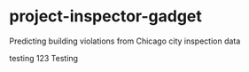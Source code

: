 # project-inspector-gadget
Predicting building violations from Chicago city inspection data

testing 123
Testing

